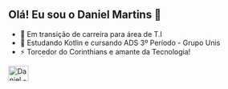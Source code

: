 ## Olá! Eu sou o Daniel Martins 👋

- 🔭 Em transição de carreira para área de T.I 
- 🌱 Estudando Kotlin e cursando ADS 3º Período - Grupo Unis
- ⚡ Torcedor do Corinthians e amante da Tecnologia!

<img align="center" alt="Daniel - Kotlin" height="30" width="40" src="https://cdn.jsdelivr.net/gh/devicons/devicon@latest/icons/kotlin/kotlin-original.svg">
